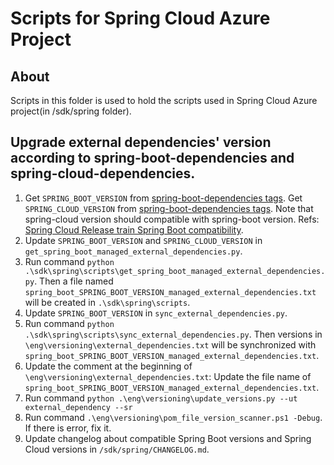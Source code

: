 # Scripts for Spring Cloud Azure Project

## About

Scripts in this folder is used to hold the scripts used in Spring Cloud Azure project(in /sdk/spring folder).

## Upgrade external dependencies' version according to spring-boot-dependencies and spring-cloud-dependencies.

1. Get `SPRING_BOOT_VERSION` from [spring-boot-dependencies tags](https://github.com/spring-projects/spring-boot/tags). Get `SPRING_CLOUD_VERSION` from [spring-boot-dependencies tags](https://github.com/spring-cloud/spring-cloud-release/tags). Note that spring-cloud version should compatible with spring-boot version. Refs: [Spring Cloud Release train Spring Boot compatibility](https://spring.io/projects/spring-cloud).
2. Update `SPRING_BOOT_VERSION` and `SPRING_CLOUD_VERSION` in `get_spring_boot_managed_external_dependencies.py`.
3. Run command `python .\sdk\spring\scripts\get_spring_boot_managed_external_dependencies.py`. Then a file named `spring_boot_SPRING_BOOT_VERSION_managed_external_dependencies.txt` will be created in `.\sdk\spring\scripts`.
4. Update `SPRING_BOOT_VERSION` in `sync_external_dependencies.py`.
5. Run command `python .\sdk\spring\scripts\sync_external_dependencies.py`. Then versions in `\eng\versioning\external_dependencies.txt` will be synchronized with `spring_boot_SPRING_BOOT_VERSION_managed_external_dependencies.txt`.
6. Update the comment at the beginning of `\eng\versioning\external_dependencies.txt`: Update the file name of `spring_boot_SPRING_BOOT_VERSION_managed_external_dependencies.txt`.
7. Run command `python .\eng\versioning\update_versions.py --ut external_dependency --sr`
8. Run command `.\eng\versioning\pom_file_version_scanner.ps1 -Debug`. If there is error, fix it.
9. Update changelog about compatible Spring Boot versions and Spring Cloud versions in `/sdk/spring/CHANGELOG.md`.
